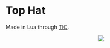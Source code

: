 # Top Hat

Made in Lua through [TIC](http://tic.computer).


<p align="center">
    <img src="http://i.imgur.com/WeZ466x.png"/>
</p>

